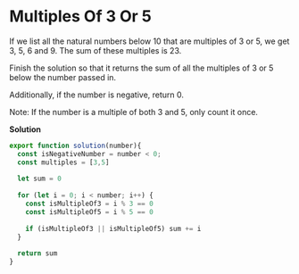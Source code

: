 # Multiples Of 3 Or 5

If we list all the natural numbers below 10 that are multiples of 3 or 5, we get 3, 5, 6 and 9. The sum of these multiples is 23.

Finish the solution so that it returns the sum of all the multiples of 3 or 5 below the number passed in.

Additionally, if the number is negative, return 0.

Note: If the number is a multiple of both 3 and 5, only count it once.

**Solution**

```js
export function solution(number){
  const isNegativeNumber = number < 0;
  const multiples = [3,5]
  
  let sum = 0
  
  for (let i = 0; i < number; i++) {
    const isMultipleOf3 = i % 3 == 0
    const isMultipleOf5 = i % 5 == 0
    
    if (isMultipleOf3 || isMultipleOf5) sum += i
  }
  
  return sum
}
```